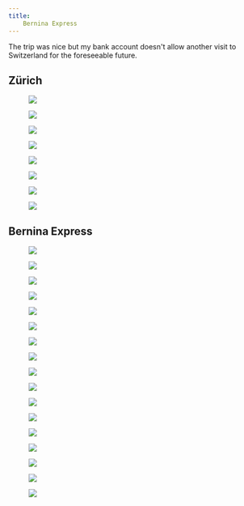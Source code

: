 ```yaml
---
title:
    Bernina Express
---
```


The trip was nice but my bank account doesn't allow another visit to Switzerland
for the foreseeable future.

## Zürich

<div class="images">
<figure><a href="/res/hq/bernina/DSC02620.jpg"><img src="/res/bernina/DSC02620.jpg"/></a>
<figcaption></figcaption></figure>
<figure><a href="/res/hq/bernina/DSC02624.jpg"><img src="/res/bernina/DSC02624.jpg"/></a>
<figcaption></figcaption></figure>
<figure><a href="/res/hq/bernina/DSC02629.jpg"><img src="/res/bernina/DSC02629.jpg"/></a>
<figcaption></figcaption></figure>
<figure><a href="/res/hq/bernina/DSC02639.jpg"><img src="/res/bernina/DSC02639.jpg"/></a>
<figcaption></figcaption></figure>
<figure><a href="/res/hq/bernina/DSC02648.jpg"><img src="/res/bernina/DSC02648.jpg"/></a>
<figcaption></figcaption></figure>
<figure><a href="/res/hq/bernina/DSC02655.jpg"><img src="/res/bernina/DSC02655.jpg"/></a>
<figcaption></figcaption></figure>
<figure><a href="/res/hq/bernina/DSC02657.jpg"><img src="/res/bernina/DSC02657.jpg"/></a>
<figcaption></figcaption></figure>
<figure><a href="/res/hq/bernina/DSC02665.jpg"><img src="/res/bernina/DSC02665.jpg"/></a>
<figcaption></figcaption></figure>
</div>

## Bernina Express

<div class="images">
<figure><a href="/res/hq/bernina/DSC02670.jpg"><img src="/res/bernina/DSC02670.jpg"/></a>
<figcaption></figcaption></figure>
<figure><a href="/res/hq/bernina/DSC02692.jpg"><img src="/res/bernina/DSC02692.jpg"/></a>
<figcaption></figcaption></figure>
<figure><a href="/res/hq/bernina/DSC02694.jpg"><img src="/res/bernina/DSC02694.jpg"/></a>
<figcaption></figcaption></figure>
<figure><a href="/res/hq/bernina/DSC02706.jpg"><img src="/res/bernina/DSC02706.jpg"/></a>
<figcaption></figcaption></figure>
<figure><a href="/res/hq/bernina/DSC02717.jpg"><img src="/res/bernina/DSC02717.jpg"/></a>
<figcaption></figcaption></figure>
<figure><a href="/res/hq/bernina/DSC02718.jpg"><img src="/res/bernina/DSC02718.jpg"/></a>
<figcaption></figcaption></figure>
<figure><a href="/res/hq/bernina/DSC02743.jpg"><img src="/res/bernina/DSC02743.jpg"/></a>
<figcaption></figcaption></figure>
<figure><a href="/res/hq/bernina/DSC02745.jpg"><img src="/res/bernina/DSC02745.jpg"/></a>
<figcaption></figcaption></figure>
<figure><a href="/res/hq/bernina/DSC02749.jpg"><img src="/res/bernina/DSC02749.jpg"/></a>
<figcaption></figcaption></figure>
<figure><a href="/res/hq/bernina/DSC02763.jpg"><img src="/res/bernina/DSC02763.jpg"/></a>
<figcaption></figcaption></figure>
<figure><a href="/res/hq/bernina/DSC02768.jpg"><img src="/res/bernina/DSC02768.jpg"/></a>
<figcaption></figcaption></figure>
<figure><a href="/res/hq/bernina/DSC02770.jpg"><img src="/res/bernina/DSC02770.jpg"/></a>
<figcaption></figcaption></figure>
<figure><a href="/res/hq/bernina/DSC02773.jpg"><img src="/res/bernina/DSC02773.jpg"/></a>
<figcaption></figcaption></figure>
<figure><a href="/res/hq/bernina/DSC02779.jpg"><img src="/res/bernina/DSC02779.jpg"/></a>
<figcaption></figcaption></figure>
<figure><a href="/res/hq/bernina/DSC02782.jpg"><img src="/res/bernina/DSC02782.jpg"/></a>
<figcaption></figcaption></figure>
<figure><a href="/res/hq/bernina/DSC02784.jpg"><img src="/res/bernina/DSC02784.jpg"/></a>
<figcaption></figcaption></figure>
<figure><a href="/res/hq/bernina/DSC02787.jpg"><img src="/res/bernina/DSC02787.jpg"/></a>
<figcaption></figcaption></figure>
</div>
